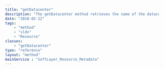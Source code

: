 ```yaml
---
title: "getDatacenter"
description: "The getDatacenter method retrieves the name of the datacenter in which the resource is located."
date: "2018-02-12"
tags:
    - "method"
    - "sldn"
    - "Resource"
classes:
    - "getDatacenter"
type: "reference"
layout: "method"
mainService : "SoftLayer_Resource_Metadata"
---
```

